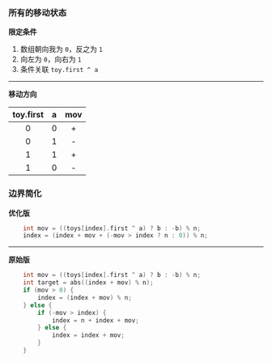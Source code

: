 ### 所有的移动状态

**限定条件**

1. 数组朝向我为 `0`，反之为 `1`
2. 向左为 `0`，向右为 `1`
3. 条件关联 `toy.first ^ a`

------

**移动方向**

| toy.first |     a     |    mov   |
|:---------:|:---------:|:--------:|
|     0     |     0     |     +    |
|     0     |     1     |     -    |
|     1     |     1     |     +    |
|     1     |     0     |     -    |


### 边界简化
**优化版**

```cpp
    int mov = ((toys[index].first ^ a) ? b : -b) % n;
    index = (index + mov + (-mov > index ? n : 0)) % n;
```
----

**原始版**

```cpp
    int mov = ((toys[index].first ^ a) ? b : -b) % n;
    int target = abs((index + mov) % n);
    if (mov > 0) {
        index = (index + mov) % n;
    } else {
        if (-mov > index) {
            index = n + index + mov;
        } else {
            index = index + mov;
        }
    }
```